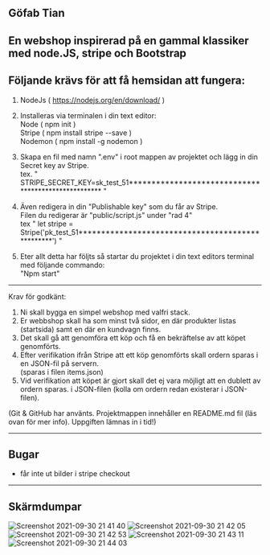 Göfab Tian
------------------------------------------------------------
En webshop inspirerad på en gammal klassiker med node.JS, stripe och Bootstrap
------------------------------------------------------------

Följande krävs för att få hemsidan att fungera:
-----------------------------------------------------------
1. NodeJs ( https://nodejs.org/en/download/ )

2. Installeras via terminalen i din text editor:<br>
Node ( npm init )<br>
Stripe ( npm install stripe --save )<br>
Nodemon ( npm install -g nodemon )<br>

3. Skapa en fil med namn ".env" i root mappen av projektet och lägg in din Secret key av Stripe.<br>
tex. " STRIPE_SECRET_KEY=sk_test_51**************************************************** "

4. Även redigera in din "Publishable key" som du får av Stripe.<br>
Filen du redigerar är "public/script.js" under "rad 4"<br>
tex " let stripe = Stripe('pk_test_51*************************************************') "

5. Eter allt detta har följts så startar du projektet i din text editors terminal med följande commando:<br>
"Npm start"

------------------------------------------------------------
Krav för godkänt:
1.	Ni skall bygga en simpel webshop med valfri stack.
2.	Er webbshop skall ha som minst två sidor, en där produkter listas (startsida) samt en där en kundvagn finns.
3.	Det skall gå att genomföra ett köp och få en bekräftelse av att köpet genomförts.
4.	Efter verifikation ifrån Stripe att ett köp genomförts skall ordern sparas i en JSON-fil på servern.<br>
(sparas i filen items.json)
5.	Vid verifikation att köpet är gjort skall det ej vara möjligt att en dublett av ordern sparas. i JSON-filen (kolla om ordern redan existerar i JSON-filen).

(Git & GitHub har använts.
Projektmappen innehåller en README.md fil (läs ovan för mer info).
Uppgiften lämnas in i tid!)

--------------------------------------------------------------
Bugar
-------------------------------------------------------------
* får inte ut bilder i stripe checkout
--------------------------------------------------------------
Skärmdumpar
--------------------------------------------------------------
![Screenshot 2021-09-30 21 41 40](https://user-images.githubusercontent.com/72126060/135524664-4fffa221-b88c-4224-aa08-90c81018eaef.png)
![Screenshot 2021-09-30 21 42 05](https://user-images.githubusercontent.com/72126060/135524671-c7cdd724-f47b-42c4-89db-cdda0f5af4cc.png)
![Screenshot 2021-09-30 21 42 53](https://user-images.githubusercontent.com/72126060/135524673-6f6c63f6-c158-4e34-9d2d-092afbfcb24c.png)
![Screenshot 2021-09-30 21 43 11](https://user-images.githubusercontent.com/72126060/135524675-12792ca0-81d5-4353-a36e-59c201131297.png)
![Screenshot 2021-09-30 21 44 03](https://user-images.githubusercontent.com/72126060/135524676-707bd8c3-fd7c-416d-bc60-d527b11ca54c.png)
